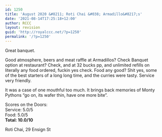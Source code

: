 ```yaml
---
id: 1250
title: 'August 2020 &#8211; Roti Chai &#038; Armadillo&#8217;s'
date: '2021-08-14T17:25:18+12:00'
author: RCCC
layout: revision
guid: 'http://royalccc.net/?p=1250'
permalink: '/?p=1250'
---
```


Great banquet.

Good atmosphere, beers and meat raffle at Armadillos? Check Banquet option at restaurant? Check, and at 32 bucks pp, and unlimited refills on literally any food ordered, fuckin yes check. Food any good? Shit yes, some of the best starters of a long long time, and the curries were tasty. Service very friendly.

It was a case of one mouthful too much. It brings back memories of Monty Pythons “go on, its wafer thin, have one more bite”.

Scores on the Doors:  
Service: 5.0/5  
Food: 5.0/5  
**Total: 10.0/10**

Roti Chai, 29 Ensign St